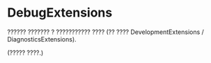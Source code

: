 # DebugExtensions
?????? ??????? ? ??????????? ???? (?? ???? DevelopmentExtensions / DiagnosticsExtensions).

(????? ????.)
